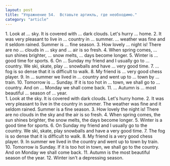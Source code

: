 ```yaml
---
layout: post
title: "Упражнение 54.  Вставьте артикль, где необходимо."
category: "article"
---
```

<section class="question">
1. Look at ... sky. It is covered with ... dark clouds. Let's hurry ... home. 2. It was very pleasant to live in ... country in ... summer. ... weather was fine and it seldom rained. Summer is ... fine season. 3. How lovely ... night is! There are no ... clouds in ... sky and ... air is so fresh. 4. When spring comes, ... sun shines brighter, ... snow melts, ... days become longer. 5. Winter is ... good time for sports. 6. On ... Sunday my friend and I usually go to ... country. We ski, skate, play ... snowballs and have ... very good time. 7. ... fog is so dense that it is difficult to walk. 8. My friend is ... very good chess player. 9. In ... summer we lived in ... country and went up to ... town by ... train. 10. Tomorrow is ... Sunday. If it is too hot in ... town, we shall go to ... country. And on ... Monday we shall come back. 11. ... Autumn is ... most beautiful ... season of ... year.
</section>

<section class="answer">
1. Look at the sky. It is covered with dark clouds. Let's hurry home. 2. It was very pleasant to live in the country in summer. The weather was fine and it seldom rained. Summer is a fine season. 3. How lovely the night is! There are no clouds in the sky and the air is so fresh. 4. When spring comes, the sun shines brighter, the snow melts, the days become longer. 5. Winter is a good time for sports. 6. On Sunday my friend and I usually go to the country. We ski, skate, play snowballs and have a very good time. 7. The fog is so dense that it is difficult to walk. 8. My friend is a very good chess player. 9. In summer we lived in the country and went up to town by train. 10. Tomorrow is Sunday. If it is too hot in town, we shall go to the country. And on Monday we shall come back. 11. Autumn is the most beautiful season of the year.  12. Winter isn't a depressing season.
</section>